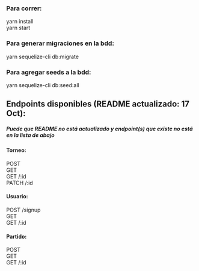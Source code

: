### Para correr:
yarn install  
yarn start

### Para generar migraciones en la bdd:
yarn sequelize-cli db:migrate

### Para agregar seeds a la bdd:
yarn sequelize-cli db:seed:all

## Endpoints disponibles (README actualizado: 17 Oct):
##### Puede que README no está actualizado y endpoint(s) que existe no está en la lista de abajo
#### Torneo:
POST  
GET  
GET /:id  
PATCH /:id  

#### Usuario:
POST /signup  
GET  
GET /:id  

#### Partido:
POST  
GET  
GET /:id  


